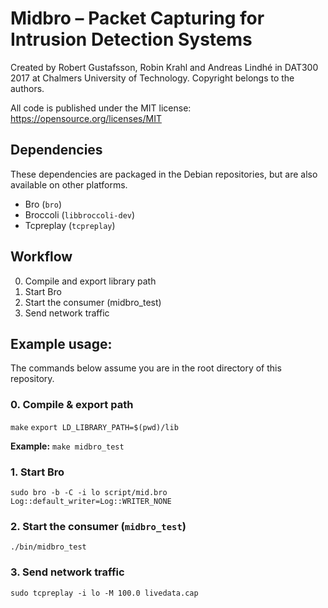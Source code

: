 # Midbro – Packet Capturing for Intrusion Detection Systems

Created by Robert Gustafsson, Robin Krahl and Andreas Lindhé in DAT300 2017 at
Chalmers University of Technology. Copyright belongs to the authors.

All code is published under the MIT license: https://opensource.org/licenses/MIT

## Dependencies

These dependencies are packaged in the Debian repositories, but are also
available on other platforms.

* Bro (`bro`)
* Broccoli (`libbroccoli-dev`)
* Tcpreplay (`tcpreplay`)

## Workflow

0. Compile and export library path
1. Start Bro
2. Start the consumer (midbro_test)
3. Send network traffic


## Example usage:

The commands below assume you are in the root directory of this repository.

### 0. Compile & export path

`make`
`export LD_LIBRARY_PATH=$(pwd)/lib`

**Example:** `make midbro_test`

### 1. Start Bro

`sudo bro -b -C -i lo script/mid.bro Log::default_writer=Log::WRITER_NONE`

### 2. Start the consumer (`midbro_test`)

`./bin/midbro_test`

### 3. Send network traffic

`sudo tcpreplay -i lo -M 100.0 livedata.cap`
